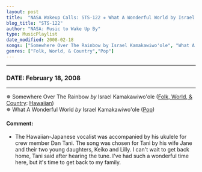 ```yaml
---
layout: post
title:  "NASA Wakeup Calls: STS-122 ✵ What A Wonderful World by Israel Kamakawiwo'ole ✷ February 18, 2008"
blog_title: "STS-122"
author: "NASA: Music to Wake Up By"
type: MusicPlaylist
date_modified: 2008-02-18
songs: ["Somewhere Over The Rainbow by Israel Kamakawiwo'ole", "What A Wonderful World by Israel Kamakawiwo'ole"]
genres: ["Folk, World, & Country","Pop"]
---
```


----
### DATE: February 18, 2008
----
✵ Somewhere Over The Rainbow *by* Israel Kamakawiwo'ole ([Folk, World, & Country](https://www.discogs.com/genre/Folk%2C%20World%2C%20%26%20Country): [Hawaiian](https://www.discogs.com/style/Hawaiian)) <a target="blank_" href="https://www.discogs.com/Israel-IZ-Kamakawiwoole-Somewhere-Over-The-Rainbow/release/3927778">
    <i class="fas fa-compact-disc"
       title="Discogs entry for this song"
       alt="Discogs entry for this song"
       style="font-size: 1.1em;"></i></a>
      &nbsp;<br />
✵ What A Wonderful World *by* Israel Kamakawiwo'ole ([Pop](https://www.discogs.com/genre/Pop)) <a target="blank_" href="https://www.discogs.com/IZ-What-A-Wonderful-World/release/14042234">
    <i class="fas fa-compact-disc"
       title="Discogs entry for this song"
       alt="Discogs entry for this song"
       style="font-size: 1.1em;"></i></a>
    

#### Comment:
* The Hawaiian-Japanese vocalist was accompanied by his ukulele for crew member Dan Tani. The song was chosen for Tani by his wife Jane and their two young daughters, Keiko and Lilly. I can't wait to get back home, Tani said after hearing the tune. I've had such a wonderful time here, but it's time to get back to my family.




<br/>
<center>
	<a target="_blank"
	   href="https://twitter.com/intent/tweet?hashtags=Space,NASA,Playlist,NASAWakeupCalls,SpaceProgram&text=🚀 {{ page.author}}, '{{ page.songs.first }}' {{ page.title }}, {{ site.url }}{{ page.url }}&via=nasawakeupcalls"><i class="fab fa-twitter" title="Tweet this page" alt="Tweet this page" style="font-size: 1.3em;"></i></a>
	&nbsp; 	<i class="fas fa-user-astronaut" style="font-size: 1.5em;"></i> &nbsp;
    <a id="custom_amazon_link"
       type="amzn" search="#"
       category="popular music">
    <i class="fab fa-amazon" style="font-size: 1.3em;"></i></a>
</center>

<!-- Randomly resolve an individual entry from a song array -->
<script src="/assets/javascript/seedrandom.min.js"></script>
<script>
  var wake_me_up = ["Somewhere Over The Rainbow by Israel Kamakawiwo'ole", "What A Wonderful World by Israel Kamakawiwo'ole"];
  var prng = new Math.seedrandom();
  function randomSong() {
    song = wake_me_up[Math.floor(Math.random() * wake_me_up.length)];
    var amazon_link = document.getElementById("custom_amazon_link");
    amazon_link.setAttribute("search", song);
  }
  window.onload = randomSong();
</script>
